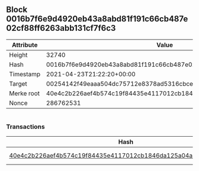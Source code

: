 ## Block 0016b7f6e9d4920eb43a8abd81f191c66cb487e02cf88ff6263abb131cf7f6c3

Attribute | Value
--- | ---
Height | 32740
Hash | 0016b7f6e9d4920eb43a8abd81f191c66cb487e02cf88ff6263abb131cf7f6c3
Timestamp | 2021-04-23T21:22:20+00:00
Target | 00254142f49eaaa504dc75712e8378ad5316cbcead634704b3734b6271167cc4
Merke root | 40e4c2b226aef4b574c19f84435e4117012cb1846da125a04adac9515f48dd1a
Nonce | 286762531

```

```

### Transactions

Hash | Amount
--- | ---
[40e4c2b226aef4b574c19f84435e4117012cb1846da125a04adac9515f48dd1a](40e4c2b226aef4b574c19f84435e4117012cb1846da125a04adac9515f48dd1a.md) | 10.00000000 SKEPTI 
